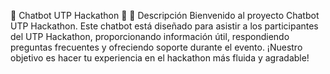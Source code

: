 🚀 Chatbot UTP Hackathon 🚀
📖 Descripción
Bienvenido al proyecto Chatbot UTP Hackathon. Este chatbot está diseñado para asistir a los participantes del UTP Hackathon, proporcionando información útil, 
respondiendo preguntas frecuentes y ofreciendo soporte durante el evento. ¡Nuestro objetivo es hacer tu experiencia en el hackathon más fluida y agradable!
